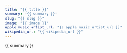 ```yaml
---
title: "{{ title }}"
summary: "{{ summary }}"
slug: "{{ slug }}"
image: "{{ image }}"
apple_music_artist_url: "{{ apple_music_artist_url }}"
wikipedia_url: "{{ wikipedia_url }}"
---
```


{{ summary }}